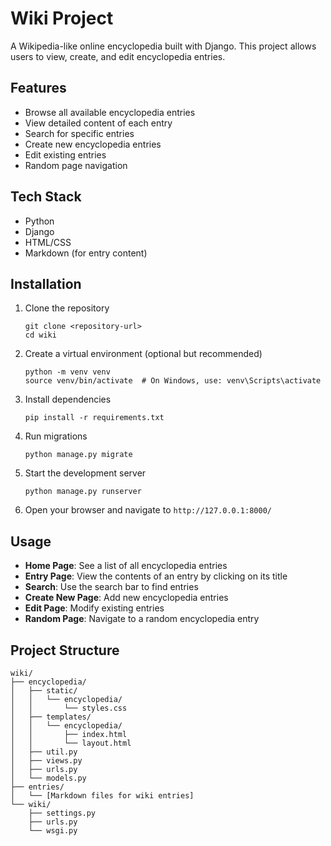 # Wiki Project

A Wikipedia-like online encyclopedia built with Django. This project allows users to view, create, and edit encyclopedia entries.

## Features

- Browse all available encyclopedia entries
- View detailed content of each entry
- Search for specific entries
- Create new encyclopedia entries
- Edit existing entries
- Random page navigation

## Tech Stack

- Python
- Django
- HTML/CSS
- Markdown (for entry content)

## Installation

1. Clone the repository
   ```
   git clone <repository-url>
   cd wiki
   ```

2. Create a virtual environment (optional but recommended)
   ```
   python -m venv venv
   source venv/bin/activate  # On Windows, use: venv\Scripts\activate
   ```

3. Install dependencies
   ```
   pip install -r requirements.txt
   ```

4. Run migrations
   ```
   python manage.py migrate
   ```

5. Start the development server
   ```
   python manage.py runserver
   ```

6. Open your browser and navigate to `http://127.0.0.1:8000/`

## Usage

- **Home Page**: See a list of all encyclopedia entries
- **Entry Page**: View the contents of an entry by clicking on its title
- **Search**: Use the search bar to find entries
- **Create New Page**: Add new encyclopedia entries
- **Edit Page**: Modify existing entries
- **Random Page**: Navigate to a random encyclopedia entry

## Project Structure

```
wiki/
├── encyclopedia/
│   ├── static/
│   │   └── encyclopedia/
│   │       └── styles.css
│   ├── templates/
│   │   └── encyclopedia/
│   │       ├── index.html
│   │       └── layout.html
│   ├── util.py
│   ├── views.py
│   ├── urls.py
│   └── models.py
├── entries/
│   └── [Markdown files for wiki entries]
└── wiki/
    ├── settings.py
    ├── urls.py
    └── wsgi.py
```
